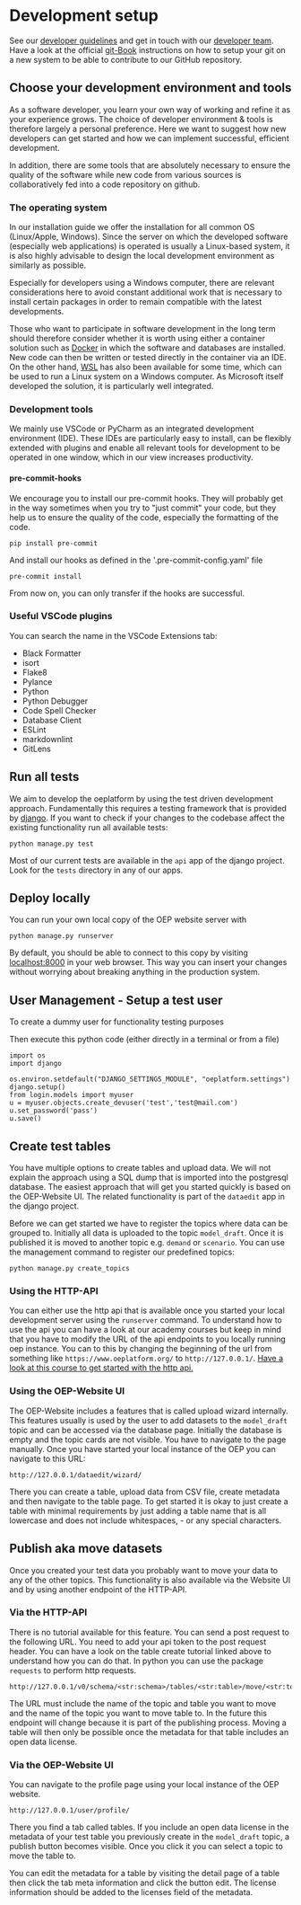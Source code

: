 # Development setup

See our [developer guidelines](https://github.com/OpenEnergyPlatform/oeplatform/blob/develop/CONTRIBUTING.md) and get in touch with our [developer team](https://openenergyplatform.github.io/organisation/family_community/contact/).
Have a look at the official [git-Book](https://git-scm.com/book/en/v2/Getting-Started-First-Time-Git-Setup) instructions on how to setup your git on a new system to be able to contribute to our GitHub repository.

## Choose your development environment and tools

As a software developer, you learn your own way of working and refine it as your experience grows. The choice of developer environment & tools is therefore largely a personal preference. Here we want to suggest how new developers can get started and how we can implement successful, efficient development.

In addition, there are some tools that are absolutely necessary to ensure the quality of the software while new code from various sources is collaboratively fed into a code repository on github.

### The operating system

In our installation guide we offer the installation for all common OS (Linux/Apple, Windows). Since the server on which the developed software (especially web applications) is operated is usually a Linux-based system, it is also highly advisable to design the local development environment as similarly as possible.

Especially for developers using a Windows computer, there are relevant considerations here to avoid constant additional work that is necessary to install certain packages in order to remain compatible with the latest developments.

Those who want to participate in software development in the long term should therefore consider whether it is worth using either a container solution such as [Docker](https://www.docker.com/products/docker-desktop/) in which the software and databases are installed. New code can then be written or tested directly in the container via an IDE. On the other hand, [WSL](https://learn.microsoft.com/de-de/windows/wsl/install) has also been available for some time, which can be used to run a Linux system on a Windows computer. As Microsoft itself developed the solution, it is particularly well integrated.

### Development tools

We mainly use VSCode or PyCharm as an integrated development environment (IDE). These IDEs are particularly easy to install, can be flexibly extended with plugins and enable all relevant tools for development to be operated in one window, which in our view increases productivity.

#### pre-commit-hooks

We encourage you to install our pre-commit hooks. They will probably get in the way sometimes when you try to "just commit" your code, but they help us to ensure the quality of the code, especially the formatting of the code.

    pip install pre-commit

And install our hooks as defined in the '.pre-commit-config.yaml' file

    pre-commit install

From now on, you can only transfer if the hooks are successful.

### Useful VSCode plugins

You can search the name in the VSCode Extensions tab:

- Black Formatter
- isort
- Flake8
- Pylance
- Python
- Python Debugger
- Code Spell Checker
- Database Client
- ESLint
- markdownlint
- GitLens

## Run all tests

We aim to develop the oeplatform by using the test driven development approach. Fundamentally this requires a testing framework that is provided by [django](https://docs.djangoproject.com/en/3.2/topics/testing/). If you want to check if your changes to the codebase affect the existing functionality run all available tests:

    python manage.py test

Most of our current tests are available in the `api` app of the django project. Look for the `tests` directory in any of our apps.

## Deploy locally

You can run your own local copy of the OEP website server with

    python manage.py runserver

By default, you should be able to connect to this copy by visiting [localhost:8000](http://localhost:8000) in your web browser.
This way you can insert your changes without worrying about breaking anything in the production system.

## User Management - Setup a test user

To create a dummy user for functionality testing purposes

Then execute this python code (either directly in a terminal or from a file)

    import os
    import django

    os.environ.setdefault("DJANGO_SETTINGS_MODULE", "oeplatform.settings")
    django.setup()
    from login.models import myuser
    u = myuser.objects.create_devuser('test','test@mail.com')
    u.set_password('pass')
    u.save()

## Create test tables

You have multiple options to create tables and upload data. We will not explain the approach using a SQL dump that is imported into the postgresql database. The easiest approach that will get you started quickly is based on the OEP-Website UI. The related functionality is part of the `dataedit` app in the django project.

Before we can get started we have to register the topics where data can be grouped to. Initially all data is uploaded to the topic `model_draft`. Once it is published it is moved to another topic e.g. `demand` or `scenario`. You can use the management command to register our predefined topics:

    python manage.py create_topics

### Using the HTTP-API

You can either use the http api that is available once you started your local development server using the `runserver` command. To understand how to use the api you can have a look at our academy courses but keep in mind that you have to modify the URL of the api endpoints to you locally running oep instance. You can to this by changing the beginning of the url from something like `https://www.oeplatform.org/` to `http://127.0.0.1/`. [Have a look at this course to get started with the http api.](https://openenergyplatform.github.io/academy/tutorials/01_api/02_api_upload/)

### Using the OEP-Website UI

The OEP-Website includes a features that is called upload wizard internally. This features usually is used by the user to add datasets to the `model_draft` topic and can be accessed via the database page. Initially the database is empty and the topic cards are not visible. You have to navigate to the page manually. Once you have started your local instance of the OEP you can navigate to this URL:

    http://127.0.0.1/dataedit/wizard/

There you can create a table, upload data from CSV file, create metadata and then navigate to the table page. To get started it is okay to just create a table with minimal requirements by just adding a table name that is all lowercase and does not include whitespaces, - or any special characters.

## Publish aka move datasets

Once you created your test data you probably want to move your data to any of the other topics. This functionality is also available via the Website UI and by using another endpoint of the HTTP-API.

### Via the HTTP-API

There is no tutorial available for this feature. You can send a post request to the following URL. You need to add your api token to the post request header. You can have a look on the table create tutorial linked above to understand how you can do that. In python you can use the package `requests` to perform http requests.

    http://127.0.0.1/v0/schema/<str:schema>/tables/<str:table>/move/<str:to_schema>/

The URL must include the name of the topic and table you want to move and the name of the topic you want to move table to. In the future this endpoint will change because it is part of the publishing process. Moving a table will then only be possible once the metadata for that table includes an open data license.

### Via the OEP-Website UI

You can navigate to the profile page using your local instance of the OEP website.

    http://127.0.0.1/user/profile/

There you find a tab called tables. If you include an open data license in the metadata of your test table you previously create in the `model_draft` topic, a publish button becomes visible. Once you click it you can select a topic to move the table to.

You can edit the metadata for a table by visiting the detail page of a table then click the tab meta information and click the button edit. The license information should be added to the licenses field of the metadata.
